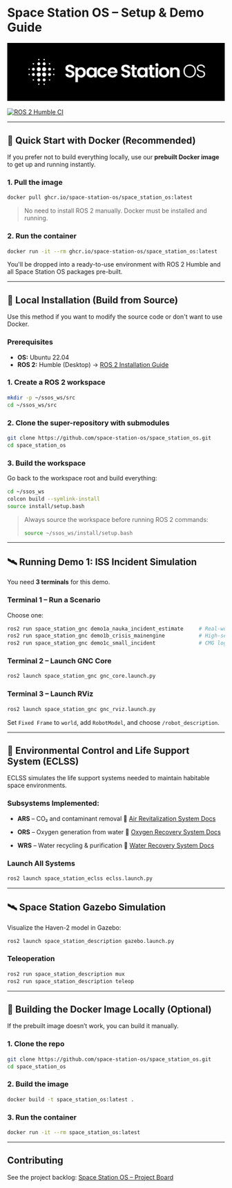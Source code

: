 # **Space Station OS – Setup & Demo Guide**

<p align="center">
  <img src="https://raw.githubusercontent.com/space-station-os/space_station_os/main/assets/logo/SSOSlogo.jpg" alt="SSOS Logo" width="594"/>
</p>

[![ROS 2 Humble CI](https://github.com/space-station-os/space_station_os/actions/workflows/ros2_humble_ci.yml/badge.svg)](https://github.com/space-station-os/space_station_os/actions/workflows/ros2_humble_ci.yml)

---

## 🚀 Quick Start with Docker (Recommended)

If you prefer not to build everything locally, use our **prebuilt Docker image** to get up and running instantly.

### 1. Pull the image

```bash
docker pull ghcr.io/space-station-os/space_station_os:latest
```

> No need to install ROS 2 manually. Docker must be installed and running.

### 2. Run the container

```bash
docker run -it --rm ghcr.io/space-station-os/space_station_os:latest
```

You'll be dropped into a ready-to-use environment with ROS 2 Humble and all Space Station OS packages pre-built.

---

## 🔧 Local Installation (Build from Source)

Use this method if you want to modify the source code or don't want to use Docker.

### Prerequisites

* **OS:** Ubuntu 22.04
* **ROS 2:** Humble (Desktop)
  → [ROS 2 Installation Guide](https://docs.ros.org/en/humble/Installation/Ubuntu-Install-Debs.html)

### 1. Create a ROS 2 workspace

```bash
mkdir -p ~/ssos_ws/src
cd ~/ssos_ws/src
```

### 2. Clone the super-repository with submodules

```bash
git clone https://github.com/space-station-os/space_station_os.git
cd space_station_os
```

### 3. Build the workspace

Go back to the workspace root and build everything:

```bash
cd ~/ssos_ws
colcon build --symlink-install
source install/setup.bash
```

> Always source the workspace before running ROS 2 commands:
>
> ```bash
> source ~/ssos_ws/install/setup.bash
> ```

---

## 🛰️ Running Demo 1: ISS Incident Simulation

You need **3 terminals** for this demo.

### Terminal 1 – Run a Scenario

Choose one:

```bash
ros2 run space_station_gnc demo1a_nauka_incident_estimate     # Real-world based
ros2 run space_station_gnc demo1b_crisis_mainengine           # High-severity test
ros2 run space_station_gnc demo1c_small_incident              # CMG logic test
```

### Terminal 2 – Launch GNC Core

```bash
ros2 launch space_station_gnc gnc_core.launch.py
```

### Terminal 3 – Launch RViz

```bash
ros2 launch space_station_gnc gnc_rviz.launch.py
```

Set `Fixed Frame` to `world`, add `RobotModel`, and choose `/robot_description`.

---

## 🧩 Environmental Control and Life Support System (ECLSS)

ECLSS simulates the life support systems needed to maintain habitable space environments.

### Subsystems Implemented:

* **ARS** – CO₂ and contaminant removal
  🔗 [Air Revitalization System Docs](https://github.com/space-station-os/space_station_os/blob/main/space_station_eclss/src/ars_systems/README.md)

* **ORS** – Oxygen generation from water
  🔗 [Oxygen Recovery System Docs](https://github.com/space-station-os/space_station_os/blob/main/space_station_eclss/src/ors_systems/README.md)

* **WRS** – Water recycling & purification
  🔗 [Water Recovery System Docs](https://github.com/space-station-os/space_station_os/blob/main/space_station_eclss/src/wrs_systems/README.md)

### Launch All Systems

```bash
ros2 launch space_station_eclss eclss.launch.py
```

---

## 🛰️ Space Station Gazebo Simulation

Visualize the Haven-2 model in Gazebo:

```bash
ros2 launch space_station_description gazebo.launch.py
```

### Teleoperation

```bash
ros2 run space_station_description mux
ros2 run space_station_description teleop
```

---

## 🐳 Building the Docker Image Locally (Optional)

If the prebuilt image doesn’t work, you can build it manually.

### 1. Clone the repo

```bash
git clone https://github.com/space-station-os/space_station_os.git
cd space_station_os
```

### 2. Build the image

```bash
docker build -t space_station_os:latest .
```

### 3. Run the container

```bash
docker run -it --rm space_station_os:latest
```

---



##  Contributing

See the project backlog:
[Space Station OS – Project Board](https://github.com/orgs/space-station-os/projects/2/views/1)
